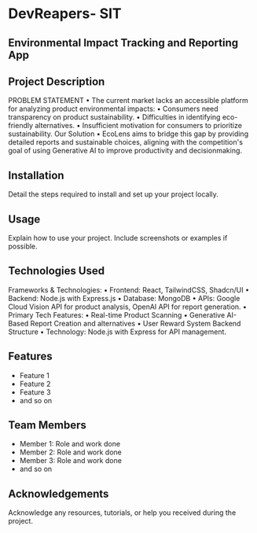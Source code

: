 # DevReapers- SIT

## Environmental Impact Tracking and Reporting App

## Project Description
PROBLEM STATEMENT
• The current market lacks an accessible platform for analyzing
product environmental impacts:
• Consumers need transparency on product sustainability.
• Difficulties in identifying eco-friendly alternatives.
• Insufficient motivation for consumers to prioritize sustainability.
Our Solution
• EcoLens aims to bridge this gap by providing detailed reports
and sustainable choices, aligning with the competition's goal
of using Generative AI to improve productivity and decisionmaking.
## Installation
Detail the steps required to install and set up your project locally.

## Usage
Explain how to use your project. Include screenshots or examples if possible.

## Technologies Used
Frameworks & Technologies:
• Frontend: React, TailwindCSS, Shadcn/UI
• Backend: Node.js with Express.js
• Database: MongoDB
• APIs: Google Cloud Vision API for product analysis, OpenAI API for report generation.
• Primary Tech Features:
• Real-time Product Scanning
• Generative AI-Based Report Creation and alternatives
• User Reward System
Backend Structure
• Technology: Node.js with Express for API management.



## Features
- Feature 1
- Feature 2
- Feature 3
- and so on

## Team Members
- Member 1: Role and work done
- Member 2: Role and work done
- Member 3: Role and work done
- and so on

## Acknowledgements
Acknowledge any resources, tutorials, or help you received during the project.
